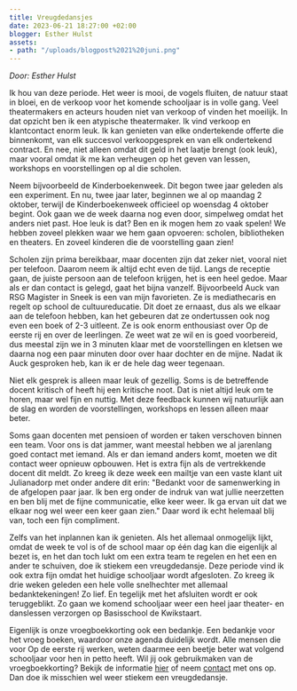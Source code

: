 ```yaml
---
title: Vreugdedansjes
date: 2023-06-21 18:27:00 +02:00
blogger: Esther Hulst
assets:
- path: "/uploads/blogpost%2021%20juni.png"
---
```


*Door: Esther Hulst*

Ik hou van deze periode. Het weer is mooi, de vogels fluiten, de natuur staat in bloei, en de verkoop voor het komende schooljaar is in volle gang. Veel theatermakers en acteurs houden niet van verkoop of vinden het moeilijk. In dat opzicht ben ik een atypische theatermaker. Ik vind verkoop en klantcontact enorm leuk. Ik kan genieten van elke ondertekende offerte die binnenkomt, van elk succesvol verkoopgesprek en van elk ondertekend contract. En nee, niet alleen omdat dit geld in het laatje brengt (ook leuk), maar vooral omdat ik me kan verheugen op het geven van lessen, workshops en voorstellingen op al die scholen.

Neem bijvoorbeeld de Kinderboekenweek. Dit begon twee jaar geleden als een experiment. En nu, twee jaar later, beginnen we al op maandag 2 oktober, terwijl de Kinderboekenweek officieel op woensdag 4 oktober begint. Ook gaan we de week daarna nog even door, simpelweg omdat het anders niet past. Hoe leuk is dat? Ben en ik mogen hem zo vaak spelen! We hebben zoveel plekken waar we hem gaan opvoeren: scholen, bibliotheken en theaters. En zoveel kinderen die de voorstelling gaan zien!

Scholen zijn prima bereikbaar, maar docenten zijn dat zeker niet, vooral niet per telefoon. Daarom neem ik altijd echt even de tijd. Langs de receptie gaan, de juiste persoon aan de telefoon krijgen, het is een heel gedoe. Maar als er dan contact is gelegd, gaat het bijna vanzelf. Bijvoorbeeld Auck van RSG Magister in Sneek is een van mijn favorieten. Ze is mediathecaris en regelt op school de cultuureducatie. Dit doet ze ernaast, dus als we elkaar aan de telefoon hebben, kan het gebeuren dat ze ondertussen ook nog even een boek of 2-3 uitleent. Ze is ook enorm enthousiast over Op de eerste rij en over de leerlingen. Ze weet wat ze wil en is goed voorbereid, dus meestal zijn we in 3 minuten klaar met de voorstellingen en kletsen we daarna nog een paar minuten door over haar dochter en de mijne. Nadat ik Auck gesproken heb, kan ik er de hele dag weer tegenaan.

Niet elk gesprek is alleen maar leuk of gezellig. Soms is de betreffende docent kritisch of heeft hij een kritische noot. Dat is niet altijd leuk om te horen, maar wel fijn en nuttig. Met deze feedback kunnen wij natuurlijk aan de slag en worden de voorstellingen, workshops en lessen alleen maar beter.

Soms gaan docenten met pensioen of worden er taken verschoven binnen een team. Voor ons is dat jammer, want meestal hebben we al jarenlang goed contact met iemand. Als er dan iemand anders komt, moeten we dit contact weer opnieuw opbouwen. Het is extra fijn als de vertrekkende docent dit meldt. Zo kreeg ik deze week een mailtje van een vaste klant uit Julianadorp met onder andere dit erin: "Bedankt voor de samenwerking in de afgelopen paar jaar. Ik ben erg onder de indruk van wat jullie neerzetten en ben blij met de fijne communicatie, elke keer weer. Ik ga ervan uit dat we elkaar nog wel weer een keer gaan zien." Daar word ik echt helemaal blij van, toch een fijn compliment.

Zelfs van het inplannen kan ik genieten. Als het allemaal onmogelijk lijkt, omdat de week te vol is of de school maar op één dag kan die eigenlijk al bezet is, en het dan toch lukt om een extra team te regelen en het een en ander te schuiven, doe ik stiekem een vreugdedansje. Deze periode vind ik ook extra fijn omdat het huidige schooljaar wordt afgesloten. Zo kreeg ik drie weken geleden een hele volle snelhechter met allemaal bedanktekeningen! Zo lief. En tegelijk met het afsluiten wordt er ook teruggeblikt. Zo gaan we komend schooljaar weer een heel jaar theater- en danslessen verzorgen op Basisschool de Kwikstaart.

Eigenlijk is onze vroegboekkorting ook een bedankje. Een bedankje voor het vroeg boeken, waardoor onze agenda duidelijk wordt. Alle mensen die voor Op de eerste rij werken, weten daarmee een beetje beter wat volgend schooljaar voor hen in petto heeft. Wil jij ook gebruikmaken van de vroegboekkorting? Bekijk de informatie [hier](https://www.opde1sterij.nl/opde1sterij/actie/) of neem [contact](https://www.opde1sterij.nl/contact/) met ons op. Dan doe ik misschien wel weer stiekem een vreugdedansje.